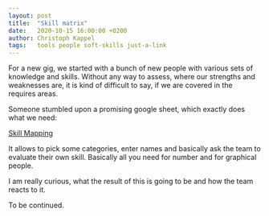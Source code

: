 ```yaml
---
layout: post
title:  "Skill matrix"
date:   2020-10-15 16:00:00 +0200
author: Christoph Kappel
tags:   tools people soft-skills just-a-link
---
```

For a new gig, we started with a bunch of new people with various sets of
knowledge and skills. Without any way to assess, where our strengths and
weaknesses are, it is kind of difficult to say, if we are covered in the
requires areas.

Someone stumbled upon a promising google sheet, which exactly does what we need:

[Skill Mapping](https://www.nngroup.com/articles/skill-mapping/)

It allows to pick some categories, enter names and basically ask the team to
evaluate their own skill. Basically all you need for number and for graphical
people.

I am really curious, what the result of this is going to be and how the team
reacts to it.

To be continued.

